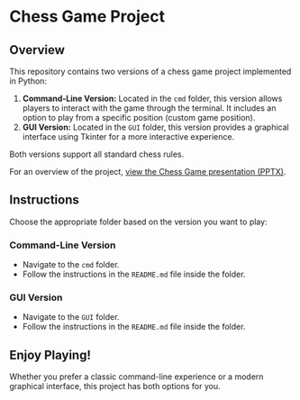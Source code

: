 # Chess Game Project

## Overview
This repository contains two versions of a chess game project implemented in Python:

1. **Command-Line Version:** Located in the `cmd` folder, this version allows players to interact with the game through the terminal. It includes an option to play from a specific position (custom game position).
2. **GUI Version:** Located in the `GUI` folder, this version provides a graphical interface using Tkinter for a more interactive experience.

Both versions support all standard chess rules.

For an overview of the project, [view the Chess Game presentation (PPTX)](Chess%20Game%20presentation.pptx).

## Instructions
Choose the appropriate folder based on the version you want to play:

### Command-Line Version
- Navigate to the `cmd` folder.
- Follow the instructions in the `README.md` file inside the folder.

### GUI Version
- Navigate to the `GUI` folder.
- Follow the instructions in the `README.md` file inside the folder.

## Enjoy Playing!
Whether you prefer a classic command-line experience or a modern graphical interface, this project has both options for you.

